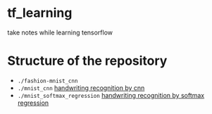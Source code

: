 # tf_learning
take notes while learning tensorflow

# Structure of the repository
* `./fashion-mnist_cnn`
* `./mnist_cnn` [handwriting recognition by cnn](http://www.tensorfly.cn/tfdoc/tutorials/mnist_pros.html)
* `./mnist_softmax_regression` [handwriting recognition by softmax regression](http://www.tensorfly.cn/tfdoc/tutorials/mnist_beginners.html)